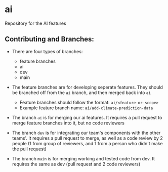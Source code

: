 # ai
Repository for the AI features

## Contributing and Branches:

  - There are four types of branches:
    - feature branches
    - ai
    - dev
    - main

  - The feature branches are for developing seperate features. They should be branched off from the `ai` branch, and then merged back into `ai`
    - Feature branches should follow the format: `ai/<feature-or-scope>`
    - Example feature branch name: `ai/add-climate-prediction-data`

  - The branch `ai` is for merging our ai features. It requires a pull request to merge feature branches into it, but no code reviewers

  - The branch `dev` is for integrating our team's components with the other teams'. It requires a pull request to merge, as well as a code review by 2 people (1 from group of reviewers, and 1 from a person who didn't make the pull request)

  - The branch `main` is for merging working and tested code from dev. It requires the same as dev (pull request and 2 code reviewers)
